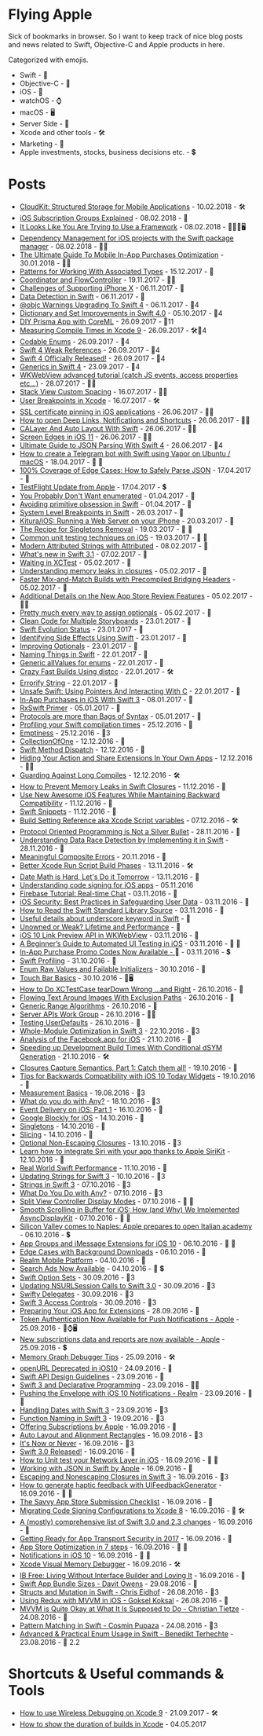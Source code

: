 # Flying Apple

Sick of bookmarks in browser. So I want to keep track of nice blog posts and news related to Swift, Objective-C and Apple products in here.

Categorized with emojis.

 * Swift - 🔶
 * Objective-C - 🔷
 * iOS - 📱
 * watchOS - ⌚
 * macOS - 🖥
 * Server Side - 🔭
 * Xcode and other tools - 🛠
 * Marketing - 🎯
 * Apple investments, stocks, business decisions etc. - 💲

# Posts
- [CloudKit: Structured Storage for Mobile Applications](http://www.vldb.org/pvldb/vol11/p540-shraer.pdf) - 10.02.2018 - 🛠
- [iOS Subscription Groups Explained](https://medium.com/revenuecat-blog/ios-subscription-groups-explained-8c5b8325d4ab) - 08.02.2018 - 📱
- [It Looks Like You Are Trying to Use a Framework](https://www.bignerdranch.com/blog/it-looks-like-you-are-trying-to-use-a-framework/) - 08.02.2018 - 🔶🔷📱🖥
- [Dependency Management for iOS projects with the Swift package manager](http://www.ralfebert.de/ios-examples/xcode/ios-dependency-management-with-swift-package-manager/) - 08.02.2018 - 🔶📱
- [The Ultimate Guide To Mobile In-App Purchases Optimization](https://blog.instabug.com/2018/01/mobile-in-app-purchases/) - 30.01.2018 - 📱🎯
- [Patterns for Working With Associated Types](https://appventure.me/2017/12/10/patterns-for-working-with-associated-types/) - 15.12.2017 - 🔶
- [Coordinator and FlowController](https://github.com/onmyway133/blog/issues/106) - 19.11.2017 - 🔶📱
- [Challenges of Supporting iPhone X](https://pspdfkit.com/blog/2017/supporting-iphone-x/) - 06.11.2017 - 📱
- [Data Detection in Swift](http://developer.bombbomb.com/blog/2017/10/24/swift-data-detection/) - 06.11.2017 - 🔶
- [@objc Warnings Upgrading To Swift 4](https://useyourloaf.com/blog/objc-warnings-upgrading-to-swift-4) - 06.11.2017 - 🔶4
- [Dictionary and Set Improvements in Swift 4.0](https://swift.org/blog/dictionary-and-set-improvements/) - 05.10.2017 - 🔶4
- [DIY Prisma App with CoreML](https://blog.prismalabs.ai/diy-prisma-app-with-coreml-6b4994cc99e1) - 26.09.2017 - 📱11
- [Measuring Compile Times in Xcode 9](https://www.jessesquires.com/blog/measuring-compile-times-xcode9/) - 26.09.2017 - 🛠🔶4
- [Codable Enums](https://littlebitesofcocoa.com/318-codable-enums) - 26.09.2017 - 🔶4
- [Swift 4 Weak References](https://www.mikeash.com/pyblog/friday-qa-2017-09-22-swift-4-weak-references.html) - 26.09.2017 - 🔶4
- [Swift 4 Officially Released!](https://swift.org/blog/swift-4-0-released/) - 26.09.2017 - 🔶4
- [Generics in Swift 4](https://theswiftpost.co/generics-swift-4/) - 23.09.2017 - 🔶4
- [WKWebView advanced tutorial (catch JS events, access properties etc...)](https://mislavjavor.github.io/2016-03-08/WKWebView-advanced-tutorial/) - 28.07.2017 - 🔶📱
- [Stack View Custom Spacing](https://useyourloaf.com/blog/stack-view-custom-spacing/) - 16.07.2017 - 🔶📱
- [User Breakpoints in Xcode](https://pspdfkit.com/blog/2017/user-breakpoints-in-xcode/) - 16.07.2017 - 🛠
- [SSL certificate pinning in iOS applications](https://www.bugsee.com/blog/ssl-certificate-pinning-in-mobile-applications/) - 26.06.2017 - 🔶📱
- [How to open Deep Links, Notifications and Shortcuts](https://medium.com/ios-os-x-development/ios-how-to-open-deep-links-notifications-and-shortcuts-253fb38e1696) - 26.06.2017 - 🔶📱
- [CALayer And Auto Layout With Swift](https://marcosantadev.com/calayer-auto-layout-swift/) - 26.06.2017 - 🔶📱
- [Screen Edges in iOS 11](https://littlebitesofcocoa.com/310-screen-edges-in-ios-11) - 26.06.2017 - 🔶📱
- [Ultimate Guide to JSON Parsing With Swift 4](http://benscheirman.com/2017/06/ultimate-guide-to-json-parsing-with-swift-4/) - 26.06.2017 - 🔶4
- [How to create a Telegram bot with Swift using Vapor on Ubuntu / macOS](https://www.fabriziobrancati.com/posts/how-create-telegram-bot-swift-vapor-ubuntu-macos) - 18.04.2017 - 🔶 🔭
- [100% Coverage of Edge Cases: How to Safely Parse JSON](http://qualitycoding.org/parse-json-edge-cases/) - 17.04.2017 - 🔶
- [TestFlight Update from Apple](https://developer.apple.com/news/?id=04112017a) - 17.04.2017 - 💲
- [You Probably Don't Want enumerated](http://khanlou.com/2017/03/you-probably-don't-want-enumerated/) - 01.04.2017 - 🔶
- [Avoiding primitive obsession in Swift](https://medium.com/compileswift/avoiding-primitive-obsession-in-swift-5325b65d521e) - 01.04.2017 - 🔶
- [System Level Breakpoints in Swift](http://indiestack.com/2017/03/system-level-breakpoints-in-swift/) - 26.03.2017 - 🔶
- [Kitura/iOS: Running a Web Server on your iPhone](https://developer.ibm.com/swift/2017/03/13/kitura-ios/) - 20.03.2017 - 🔶
- [The Recipe for Singletons Removal](http://albertodebortoli.com/blog/2017/03/15/The-recipe-for-Singletons-removal/) - 19.03.2017 - 🔶 🔹
- [Common unit testing techniques on iOS](http://www.marisibrothers.com/2017/03/common-unit-testing-techniques-on-ios.html) - 19.03.2017 - 🔶 📱
- [Modern Attributed Strings with Attributed](https://littlebitesofcocoa.com/293-modern-attributed-strings-with-attributed) - 08.02.2017 - 🔶
- [What's new in Swift 3.1](https://www.hackingwithswift.com/swift3-1) - 07.02.2017 - 🔶
- [Waiting in XCTest](http://masilotti.com/xctest-waiting/) - 05.02.2017 - 🔶
- [Understanding memory leaks in closures](https://medium.com/compileswift/understanding-memory-leaks-in-closures-48207214cba#.i9bthntz7) - 05.02.2017 - 🔶
- [Faster Mix-and-Match Builds with Precompiled Bridging Headers](https://swift.org/blog/bridging-pch/) - 05.02.2017 - 🔶
- [Additional Details on the New App Store Review Features](http://daringfireball.net/2017/01/new_app_store_review_features) - 05.02.2017 - 📱💲
- [Pretty much every way to assign optionals](http://ericasadun.com/2017/01/25/pretty-much-every-way-to-assign-optionals/) - 05.02.2017 - 🔶
- [Clean Code for Multiple Storyboards](https://medium.com/@gurdeep060289/clean-code-for-multiple-storyboards-c64eb679dbf6#.2in5u59n1) - 23.01.2017 - 🔶
- [Swift Evolution Status](https://apple.github.io/swift-evolution/) - 23.01.2017 - 🔶
- [Identifying Side Effects Using Swift](https://medium.com/developermind/identifying-side-effects-using-swift-b1ce3a7950ae#.lsxjbvrix) - 23.01.2017 - 🔶
- [Improving Optionals](http://www.russbishop.net/improving-optionals) - 23.01.2017 - 🔶
- [Naming Things in Swift](https://ashfurrow.com/blog/naming-things-in-swift/) - 22.01.2017 - 🔶
- [Generic allValues for enums](https://theswiftdev.com/2017/01/05/18-swift-gist-generic-allvalues-for-enums/) - 22.01.2017 - 🔶
- [Crazy Fast Builds Using distcc](https://pspdfkit.com/blog/2017/crazy-fast-builds-using-distcc/) - 22.01.2017 - 🛠
- [Errorify String](https://swifting.io/blog/2017/01/08/32-errorify-string/) - 22.01.2017 - 🔶
- [Unsafe Swift: Using Pointers And Interacting With C](https://www.raywenderlich.com/148569/unsafe-swift) - 22.01.2017 - 🔶
- [In-App Purchases in iOS With Swift 3](https://code.tutsplus.com/tutorials/in-app-purchase-tutorial-with-swift-3-ios-sdk--cms-27595) - 08.01.2017 - 🔶
- [RxSwift Primer](https://www.caseyliss.com/2016/12/15/rxswift-primer-part-1) - 05.01.2017 - 🔶
- [Protocols are more than Bags of Syntax](https://oleb.net/blog/2016/12/protocols-have-semantics/) - 05.01.2017 - 🔶
- [Profiling your Swift compilation times](http://irace.me/swift-profiling) - 25.12.2016 - 🔶
- [Emptiness](http://khanlou.com/2016/10/emptiness/) - 25.12.2016 - 🔶3
- [CollectionOfOne](https://swiftunboxed.com/open-source/CollectionOfOne/) - 12.12.2016 - 🔶
- [Swift Method Dispatch](https://www.raizlabs.com/dev/2016/12/swift-method-dispatch/) - 12.12.2016 - 🔶
- [Hiding Your Action and Share Extensions In Your Own Apps](https://pspdfkit.com/blog/2016/hiding-action-share-extensions-in-your-own-apps/) - 12.12.2016 - 🔶📱
- [Guarding Against Long Compiles](http://khanlou.com/2016/12/guarding-against-long-compiles/) - 12.12.2016 - 🛠
- [How to Prevent Memory Leaks in Swift Closures](http://blog.stablekernel.com/how-to-prevent-memory-leaks-in-swift-closures) - 11.12.2016 - 🔶
- [Use New Awesome iOS Features While Maintaining Backward Compatibility](https://medium.com/swiftly-swift/use-new-awesome-ios-features-while-maintaining-backward-compatibility-24942d1a5ef2#.ns9c7cr8p) - 11.12.2016 - 🔶
- [Swift Snippets](https://medium.com/swift-snippets/swift-snippets-1e9a9779e024#.panrzi9va) - 11.12.2016 - 🔶
- [Build Setting Reference aka Xcode Script variables](http://help.apple.com/xcode/mac/8.0/#/itcaec37c2a6) - 07.12.2016 - 🛠
- [Protocol Oriented Programming is Not a Silver Bullet](http://chris.eidhof.nl/post/protocol-oriented-programming/) - 28.11.2016 - 🔶
- [Understanding Data Race Detection by Implementing it in Swift](http://blog.benjamin-encz.de/post/understanding-data-race-detection-by-implementing-in-swift) - 28.11.2016 - 🔶
- [Meaningful Composite Errors](https://medium.com/@IanKeen/meaningful-composite-errors-3146f191ff28#.fwusnwjfr) - 20.11.2016 - 🔶
- [Better Xcode Run Script Build Phases](http://www.mokacoding.com/blog/better-build-phase-scripts/) - 13.11.2016 - 🛠
- [Date Math is Hard, Let's Do it Tomorrow](http://www.atomicbird.com/blog/date-math-is-hard-lets-do-it-tomorrow) - 13.11.2016 - 🔶
- [Understanding code signing for iOS apps](https://engineering.nodesagency.com/articles/iOS/Understanding-code-signing-for-iOS-apps/) - 05.11.2016
- [Firebase Tutorial: Real-time Chat](https://www.raywenderlich.com/140836/firebase-tutorial-real-time-chat-2) - 03.11.2016 - 🔶
- [iOS Security: Best Practices in Safeguarding User Data](https://www.codementor.io/ios/tutorial/ios-security-best-practice-safeguarding-user-data-in-ios) - 03.11.2016 - 📱
- [How to Read the Swift Standard Library Source](https://oleb.net/blog/2016/10/swift-stdlib-source/) - 03.11.2016 - 🔶
- [Useful details about underscore keyword in Swift](https://rainsoft.io/useful-details-about-underscore-keyword-in-swift/) - 🔶
- [Unowned or Weak? Lifetime and Performance](https://www.uraimo.com/2016/10/27/unowned-or-weak-lifetime-and-performance/) - 🔶
- [iOS 10 Link Preview API in WKWebView](https://webkit.org/blog/7016/ios-10-link-preview-api-in-wkwebview/) - 03.11.2016 - 🔶
- [A Beginner’s Guide to Automated UI Testing in iOS](http://www.appcoda.com/automated-ui-test) - 03.11.2016 - 📱 🔶
- [In-App Purchase Promo Codes Now Available - ](https://developer.apple.com/news/?id=10282016a) - 03.11.2016 - 💲
- [Swift Profiling](http://irace.me/swift-profiling) - 31.10.2016 - 🔶
- [Enum Raw Values and Failable Initializers](http://useyourloaf.com/blog/enum-raw-values-and-failable-initializers/) - 30.10.2016 - 🔶
- [Touch Bar Basics](https://littlebitesofcocoa.com/281-touch-bar-basics) - 30.10.2016 - 🔶🖥
- [How to Do XCTestCase tearDown Wrong …and Right](http://qualitycoding.org/teardown/) - 26.10.2016 - 🔶
- [Flowing Text Around Images With Exclusion Paths](https://littlebitesofcocoa.com/280-flowing-text-around-images-with-exclusion-paths) - 26.10.2016 - 🔶
- [Generic Range Algorithms](https://oleb.net/blog/2016/10/generic-range-algorithms/) - 26.10.2016 - 🔶
- [Server APIs Work Group](https://swift.org/blog/server-api-workgroup/) - 26.10.2016 - 🔶💲
- [Testing UserDefaults](http://www.figure.ink/blog/2016/10/15/testing-userdefaults) - 26.10.2016 - 🔶
- [Whole-Module Optimization in Swift 3](https://swift.org/blog/whole-module-optimizations/) - 22.10.2016 - 🔶3
- [Analysis of the Facebook.app for iOS](http://blog.timac.org/?p=1303) - 21.10.2016 - 📱
- [Speeding up Development Build Times With Conditional dSYM Generation](http://holko.pl/2016/10/18/dsym-debug/) - 21.10.2016 - 🛠
- [Closures Capture Semantics, Part 1: Catch them all!](http://alisoftware.github.io/swift/closures/2016/07/25/closure-capture-1/) - 19.10.2016 - 🔶
- [Tips for Backwards Compatibility with iOS 10 Today Widgets](https://kristina.io/backwards-compatibility-with-ios-10-today-widgets/) - 19.10.2016 - 📱
- [Measurement Basics](https://littlebitesofcocoa.com/276-measurement-basics) - 19.08.2016 - 🔶3
- [What do you do with Any?](https://makeapppie.com/2016/09/26/what-do-you-do-with-any/) - 18.10.2016 - 🔶3
- [Event Delivery on iOS: Part 1](https://medium.com/bpxl-craft/event-delivery-on-ios-part-1-8e68b3a3f423#.gi88l2xmj) - 16.10.2016 - 📱
- [Google Blockly for iOS](https://developers.googleblog.com/2016/10/blockly-for-ios.html) - 14.10.2016 - 📱
- [Singletons](http://fatalerror.fm/episodes/2016/10/10/6-singletons) - 14.10.2016 - 🔶
- [Slicing](http://khanlou.com/2016/10/slicing/) - 14.10.2016 - 🔶
- [Optional Non-Escaping Closures](https://oleb.net/blog/2016/10/optional-non-escaping-closures/) - 13.10.2016 - 🔶3
- [Learn how to integrate Siri with your app thanks to Apple SiriKit](http://www.ymedialabs.com/apple-sirikit/) - 12.10.2016 - 📱
- [Real World Swift Performance](https://realm.io/news/real-world-swift-performance/) - 11.10.2016 - 🔶
- [Updating Strings for Swift 3](http://useyourloaf.com/blog/updating-strings-for-swift-3/) - 10.10.2016 - 🔶3
- [Strings in Swift 3](https://oleb.net/blog/2016/08/swift-3-strings/) - 07.10.2016 - 🔶3
- [What Do You Do with Any?](https://makeapppie.com/2016/09/26/what-do-you-do-with-any) - 07.10.2016 - 🔶3
- [Split View Controller Display Modes](http://useyourloaf.com/blog/split-view-controller-display-modes/) - 07.10.2016 - 📱 🔶
- [Smooth Scrolling in Buffer for iOS: How (and Why) We Implemented AsyncDisplayKit](https://overflow.buffer.com/2016/10/04/implementing-asyncdisplaykit-within-buffer-ios/) - 07.10.2016 - 📱 🔷
- [Silicon Valley comes to Naples: Apple prepares to open Italian academy](https://www.theguardian.com/world/2016/oct/05/apple-academy-naples-italy-san-giovanni-tim-cook) - 06.10.2016 - 💲
- [App Groups and iMessage Extensions for iOS 10](http://tackmobile.com/blog/App-Groups-and-iMessage-Extensions-for-iOS-10.html) - 06.10.2016 - 🔶 📱 
- [Edge Cases with Background Downloads](http://benscheirman.com/2016/10/background-downloads/) - 06.10.2016 - 📱
- [Realm Mobile Platform](https://realm.io/products/realm-mobile-platform/) - 04.10.2016 - 📱
- [Search Ads Now Available](https://developer.apple.com/news/?id=09282016a) - 04.10.2016 - 📱 💲
- [Swift Option Sets](https://oleb.net/blog/2016/09/swift-option-sets/) - 30.09.2016 - 🔶3
- [Updating NSURLSession Calls to Swift 3.0](https://grokswift.com/updating-nsurlsession-to-swift-3-0/) - 30.09.2016 - 🔶3
- [Swifty Delegates](http://khanlou.com/2016/09/swifty-delegates/) - 30.09.2016 - 🔶3
- [Swift 3 Access Controls](http://useyourloaf.com/blog/swift-3-access-controls/) - 30.09.2016 - 🔶3
- [Preparing Your iOS App for Extensions](https://www.raizlabs.com/dev/2016/09/preparing-ios-app-for-extensions/) - 28.09.2016 - 📱
- [Token Authentication Now Available for Push Notifications - Apple](https://developer.apple.com/news/?id=09222016a) - 25.09.2016 - 📱⌚🖥
- [New subscriptions data and reports are now available - Apple](https://itunespartner.apple.com/en/apps/news/5721783) - 25.09.2016 - 💲
- [Memory Graph Debugger Tips](http://inessential.com/2016/09/22/memory_graph_debugger_tips) - 25.09.2016 - 🛠
- [openURL Deprecated in iOS10](http://useyourloaf.com/blog/openurl-deprecated-in-ios10/) - 24.09.2016 - 📱
- [Swift API Design Guidelines](https://swift.org/documentation/api-design-guidelines/) - 23.09.2016 - 🔶
- [Swift 3 and Declarative Programming](https://possiblemobile.com/2016/09/swift-3-declarative-programming/) - 23.09.2016 - 📱🔶
- [Pushing the Envelope with iOS 10 Notifications - Realm](https://realm.io/news/tryswift-ellen-shapiro-pushing-envelope-ios-10-notifications/) - 23.09.2016 - 📱🔶
- [Handling Dates with Swift 3](http://dev.iachieved.it/iachievedit/handling-dates-with-swift-3-0/) - 23.09.2016 - 🔶3
- [Function Naming in Swift 3](http://inaka.net/blog/2016/09/16/function-naming-in-swift-3/) - 19.09.2016 - 🔶3
- [Offering Subscriptions by Apple](https://developer.apple.com/app-store/subscriptions/) - 16.09.2016 - 📱
- [Auto Layout and Alignment Rectangles](http://useyourloaf.com/blog/auto-layout-and-alignment-rectangles/) - 16.09.2016 - 🔶3
- [It's Now or Never](http://ericasadun.com/2016/09/06/its-now-or-never/) - 16.09.2016 - 🔶3
- [Swift 3.0 Released!](https://swift.org/blog/swift-3-0-released/) - 16.09.2016 - 🔶
- [How to Unit test your Network Layer in iOS](http://hoangtran.me/ios/testing/2016/09/12/unit-test-network-layer-in-ios/) - 16.09.2016 - 🔶 📱
- [Working with JSON in Swift by Apple](https://developer.apple.com/swift/blog/?id=37) - 16.09.2016 - 🔶
- [Escaping and Nonescaping Closures in Swift 3](https://swiftunboxed.com/lang/closures-escaping-noescape-swift3) - 16.09.2016 - 🔶3
- [How to generate haptic feedback with UIFeedbackGenerator](https://www.hackingwithswift.com/example-code/uikit/how-to-generate-haptic-feedback-with-uifeedbackgenerator) - 16.09.2016 - 🔶 📱
- [The Savvy App Store Submission Checklist](https://quip.com/FtjnAWlMMnJS) - 16.09.2016 - 📱
- [Migrating Code Signing Configurations to Xcode 8](https://pewpewthespells.com/blog/migrating_code_signing.html) - 16.09.2016 - 📱 🛠
- [A (mostly) comprehensive list of Swift 3.0 and 2.3 changes](https://buildingvts.com/a-mostly-comprehensive-list-of-swift-3-0-and-2-3-changes-193b904bb5b1#.rtu93uihd) - 16.09.2016 - 🔶
- [Getting Ready for App Transport Security in 2017](https://nabla-c0d3.github.io/blog/2016/08/14/ats-enforced-2017/) - 16.09.2016 - 📱
- [App Store Optimization in 7 steps](http://www.littlemsmobile.com/make-your-ios-app-successful-in-the-app-store-aso-in-7-steps/) - 16.09.2016 - 📱 🎯
- [Notifications in iOS 10](https://swifting.io/blog/2016/08/22/23-notifications-in-ios-10/) - 16.09.2016 - 📱 🔶
- [Xcode Visual Memory Debugger](http://useyourloaf.com/blog/xcode-visual-memory-debugger) - 16.09.2016 - 🛠
- [IB Free: Living Without Interface Builder and Loving It](https://www.raizlabs.com/dev/2016/08/ib-free-living-without-interface-builder) - 16.09.2016 - 🔶
- [Swift App Bundle Sizes - Davit Owens](http://owensd.io/blog/swift-app-size-bundles/) - 29.08.2016 - 🔶
- [Structs and Mutation in Swift - Chris Eidhof](http://chris.eidhof.nl/post/structs-and-mutation-in-swift/) - 26.08.2016 - 🔶3
- [Using Redux with MVVM in iOS - Goksel Koksal](https://medium.com/@gokselkoksal/using-redux-with-mvvm-on-ios-18212454d676#.mm25yv5tl) - 26.08.2016 - 📱
- [MVVM is Quite Okay at What It Is Supposed to Do - Christian Tietze](https://christiantietze.de/posts/2016/08/mvvm-is-okay-for-what-it-does/) - 24.08.2016 - 📱
- [Pattern Matching in Swift - Cosmin Pupaza](https://www.raywenderlich.com/134844/pattern-matching-in-swift) - 24.08.2016 - 🔶3
- [Advanced & Practical Enum Usage in Swift - Benedikt Terhechte](https://appventure.me/2015/10/17/advanced-practical-enum-examples/) - 23.08.2016 - 🔶 2.2

# Shortcuts & Useful commands & Tools

- [How to use Wireless Debugging on Xcode 9](https://medium.com/swiftist/wireless-debugging-xcode-b6e98e26e022) - 21.09.2017 - 🛠
- [How to show the duration of builds in Xcode](http://tonyarnold.com/2016/04/20/xcode-build-duration.html) - 04.05.2017

